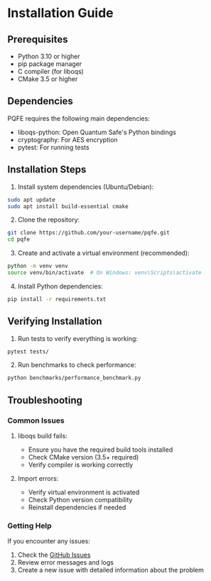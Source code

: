 # Installation Guide

## Prerequisites

- Python 3.10 or higher
- pip package manager
- C compiler (for liboqs)
- CMake 3.5 or higher

## Dependencies

PQFE requires the following main dependencies:
- liboqs-python: Open Quantum Safe's Python bindings
- cryptography: For AES encryption
- pytest: For running tests

## Installation Steps

1. Install system dependencies (Ubuntu/Debian):
```bash
sudo apt update
sudo apt install build-essential cmake
```

2. Clone the repository:
```bash
git clone https://github.com/your-username/pqfe.git
cd pqfe
```

3. Create and activate a virtual environment (recommended):
```bash
python -m venv venv
source venv/bin/activate  # On Windows: venv\Scripts\activate
```

4. Install Python dependencies:
```bash
pip install -r requirements.txt
```

## Verifying Installation

1. Run tests to verify everything is working:
```bash
pytest tests/
```

2. Run benchmarks to check performance:
```bash
python benchmarks/performance_benchmark.py
```

## Troubleshooting

### Common Issues

1. liboqs build fails:
   - Ensure you have the required build tools installed
   - Check CMake version (3.5+ required)
   - Verify compiler is working correctly

2. Import errors:
   - Verify virtual environment is activated
   - Check Python version compatibility
   - Reinstall dependencies if needed

### Getting Help

If you encounter any issues:
1. Check the [GitHub Issues](https://github.com/your-username/pqfe/issues)
2. Review error messages and logs
3. Create a new issue with detailed information about the problem 